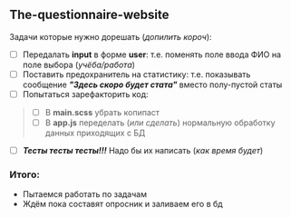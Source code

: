 ## The-questionnaire-website
Задачи которые нужно дорешать (*допилить короч*):
- [ ] Передалать **input** в форме **user**: т.е. поменять поле ввода ФИО на поле выбора (*учёба/работа*)
- [ ] Поставить предохранитель на статистику: т.е. показывать сообщение ***"Здесь скоро будет стата"*** вместо полу-пустой статы
- [ ] Попытаться зарефакторить код:
> - [ ] В **main.scss** убрать копипаст
> - [ ] В **app.js** переделать (*или сделать*) нормальную обработку данных приходящих с БД
- [ ] ***Тесты тесты тесты!!!*** Надо бы их написать (*как время будет*)
### Итого:
+ Пытаемся работать по задачам
+ Ждём пока составят опросник и заливаем его в бд
